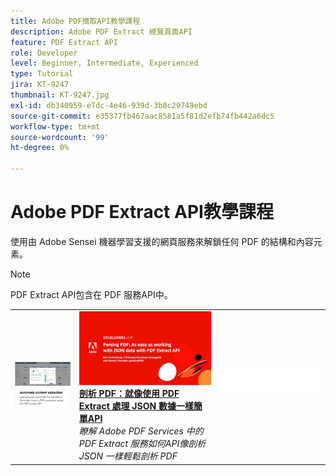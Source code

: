 ```yaml
---
title: Adobe PDF摘取API教學課程
description: Adobe PDF Extract 總覽頁面API
feature: PDF Extract API
role: Developer
level: Beginner, Intermediate, Experienced
type: Tutorial
jira: KT-9247
thumbnail: KT-9247.jpg
exl-id: db340959-e7dc-4e46-939d-3b8c29749ebd
source-git-commit: e35377fb467aac8581a5f81d2efb74fb442a6dc5
workflow-type: tm+mt
source-wordcount: '99'
ht-degree: 0%

---
```


# Adobe PDF Extract API教學課程

使用由 Adobe Sensei 機器學習支援的網頁服務來解鎖任何 PDF 的結構和內容元素。

>[!NOTE]
>
>PDF Extract API包含在 PDF 服務API中。

<table style="table-layout:fixed">
<tr>
 <td>
   <a href="automate-content-extraction.md">
      <img alt="自動化內容擷取" src="assets/automate-content-extraction.png" />
   </a>
  </td>
  <td>
   <a href="https://experienceleague.adobe.com/docs/adobe-developers-live-events/events/2021/oct2021/parsing-pdf.html">
      <img alt="剖析 PDF：就像使用 PDF Extract 處理 JSON 數據一樣簡單API" src="assets/ParsingPDF_1280.png" />
   </a>
    <div>
   <a href="https://experienceleague.adobe.com/docs/adobe-developers-live-events/events/2021/oct2021/parsing-pdf.html"><strong>剖析 PDF：就像使用 PDF Extract 處理 JSON 數據一樣簡單API</strong></a>
    </div>
    <em>瞭解 Adobe PDF Services 中的 PDF Extract 服務如何API像剖析 JSON 一樣輕鬆剖析 PDF</em>
    <br>
  </td>
  <td>
    <img alt="間隔" src="../assets/WhiteBanner_Placeholder.png" />
    <div>
    <br>
  </td>
</tr>
</table>
